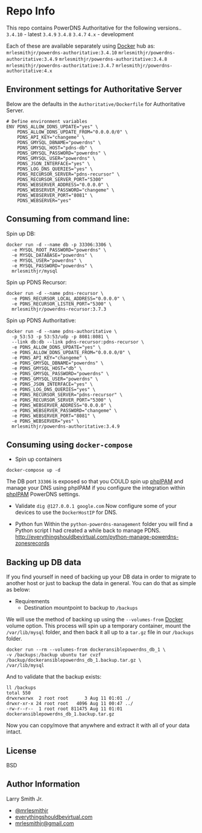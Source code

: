 Repo Info
=========
This repo contains PowerDNS Authoritative for the following
versions..  
`3.4.10` - latest
`3.4.9`
`3.4.8`
`3.4.7`
`4.x` - development

Each of these are available separately using [Docker] hub as:
`mrlesmithjr/powerdns-authoritative:3.4.10`
`mrlesmithjr/powerdns-authoritative:3.4.9`
`mrlesmithjr/powerdns-authoritative:3.4.8`
`mrlesmithjr/powerdns-authoritative:3.4.7`
`mrlesmithjr/powerdns-authoritative:4.x`

Environment settings for Authoritative Server
---------------------------------------------
Below are the defaults in the `Authoritative/Dockerfile` for Authoritative Server.
```
# Define environment variables
ENV PDNS_ALLOW_DDNS_UPDATE="yes" \
    PDNS_ALLOW_DDNS_UPDATE_FROM="0.0.0.0/0" \
    PDNS_API_KEY="changeme" \
    PDNS_GMYSQL_DBNAME="powerdns" \
    PDNS_GMYSQL_HOST="pdns-db" \
    PDNS_GMYSQL_PASSWORD="powerdns" \
    PDNS_GMYSQL_USER="powerdns" \
    PDNS_JSON_INTERFACE="yes" \
    PDNS_LOG_DNS_QUERIES="yes" \
    PDNS_RECURSOR_SERVER="pdns-recursor" \
    PDNS_RECURSOR_SERVER_PORT="5300"
    PDNS_WEBSERVER_ADDRESS="0.0.0.0" \
    PDNS_WEBSERVER_PASSWORD="changeme" \
    PDNS_WEBSERVER_PORT="8081" \
    PDNS_WEBSERVER="yes"
```

Consuming from command line:
----------------------------
Spin up DB:
```
docker run -d --name db -p 33306:3306 \
  -e MYSQL_ROOT_PASSWORD="powerdns" \
  -e MYSQL_DATABASE="powerdns" \
  -e MYSQL_USER="powerdns" \
  -e MYSQL_PASSWORD="powerdns" \
  mrlesmithjr/mysql
```

Spin up PDNS Recursor:
```
docker run -d --name pdns-recursor \
  -e PDNS_RECURSOR_LOCAL_ADDRESS="0.0.0.0" \
  -e PDNS_RECURSOR_LISTEN_PORT="5300" \
  mrlesmithjr/powerdns-recursor:3.7.3
```

Spin up PDNS Authoritative:
```
docker run -d --name pdns-authoritative \
  -p 53:53 -p 53:53/udp -p 8081:8081 \
  --link db:db --link pdns-recursor:pdns-recursor \
  -e PDNS_ALLOW_DDNS_UPDATE="yes" \
  -e PDNS_ALLOW_DDNS_UPDATE_FROM="0.0.0.0/0" \
  -e PDNS_API_KEY="changeme" \
  -e PDNS_GMYSQL_DBNAME="powerdns" \
  -e PDNS_GMYSQL_HOST="db" \
  -e PDNS_GMYSQL_PASSWORD="powerdns" \
  -e PDNS_GMYSQL_USER="powerdns" \
  -e PDNS_JSON_INTERFACE="yes" \
  -e PDNS_LOG_DNS_QUERIES="yes" \
  -e PDNS_RECURSOR_SERVER="pdns-recursor" \
  -e PDNS_RECURSOR_SERVER_PORT="5300" \
  -e PDNS_WEBSERVER_ADDRESS="0.0.0.0" \
  -e PDNS_WEBSERVER_PASSWORD="changeme" \
  -e PDNS_WEBSERVER_PORT="8081" \
  -e PDNS_WEBSERVER="yes" \
  mrlesmithjr/powerdns-authoritative:3.4.9
```

Consuming using `docker-compose`
--------------------------------
* Spin up containers
```
docker-compose up -d
```

The DB port `33306` is exposed so that you COULD spin up
[phpIPAM] and manage your DNS using
phpIPAM if you configure the integration within [phpIPAM] PowerDNS settings.

* Validate
`dig @127.0.0.1 google.com`
Now configure some of your devices to use the `DockerHostIP` for DNS.

* Python fun
Within the `python-powerdns-management` folder you will find a Python script
I had created a while back to manage PDNS.
http://everythingshouldbevirtual.com/python-manage-powerdns-zonesrecords

Backing up DB data
------------------
If you find yourself in need of backing up your DB data in order to migrate to
another host or just to backup the data in general. You can do that as simple as
below:
* Requirements
  * Destination mountpoint to backup to `/backups`

We will use the method of backing up using the `--volumes-from` [Docker] volume
option. This process will spin up a temporary container, mount the
`/var/lib/mysql` folder, and then back it all up to a `tar.gz` file in our
`/backups` folder.
```
docker run --rm --volumes-from dockeransiblepowerdns_db_1 \
-v /backups:/backup ubuntu tar cvzf /backup/dockeransiblepowerdns_db_1.backup.tar.gz \
/var/lib/mysql
```
And to validate that the backup exists:
```
ll /backups
total 550
drwxrwxrwx  2 root root      3 Aug 11 01:01 ./
drwxr-xr-x 24 root root   4096 Aug 11 00:47 ../
-rw-r--r--  1 root root 811475 Aug 11 01:01 dockeransiblepowerdns_db_1.backup.tar.gz
```
Now you can copy/move that anywhere and extract it with all of your data intact.

License
-------

BSD

Author Information
------------------

Larry Smith Jr.
- [@mrlesmithjr]
- [everythingshouldbevirtual.com]
- [mrlesmithjr@gmail.com]


[Ansible]: <https://www.ansible.com/>
[Docker]: <https://www.docker.com>
[phpIPAM]: <https://github.com/mrlesmithjr/docker-phpipam>
[@mrlesmithjr]: <https://twitter.com/mrlesmithjr>
[everythingshouldbevirtual.com]: <http://everythingshouldbevirtual.com>
[mrlesmithjr@gmail.com]: <mailto:mrlesmithjr@gmail.com>
